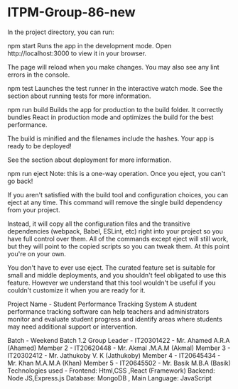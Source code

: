 # ITPM-Group-86-new
In the project directory, you can run:

npm start
Runs the app in the development mode.
Open http://localhost:3000 to view it in your browser.

The page will reload when you make changes.
You may also see any lint errors in the console.

npm test
Launches the test runner in the interactive watch mode.
See the section about running tests for more information.

npm run build
Builds the app for production to the build folder.
It correctly bundles React in production mode and optimizes the build for the best performance.

The build is minified and the filenames include the hashes.
Your app is ready to be deployed!

See the section about deployment for more information.

npm run eject
Note: this is a one-way operation. Once you eject, you can't go back!

If you aren't satisfied with the build tool and configuration choices, you can eject at any time. This command will remove the single build dependency from your project.

Instead, it will copy all the configuration files and the transitive dependencies (webpack, Babel, ESLint, etc) right into your project so you have full control over them. All of the commands except eject will still work, but they will point to the copied scripts so you can tweak them. At this point you're on your own.

You don't have to ever use eject. The curated feature set is suitable for small and middle deployments, and you shouldn't feel obligated to use this feature. However we understand that this tool wouldn't be useful if you couldn't customize it when you are ready for it.

Project Name - Student Performance Tracking System 
A student performance tracking software can help teachers and administrators monitor and 
evaluate student progress and identify areas where students may need additional support or 
intervention.

Batch - Weekend Batch 1.2
Group Leader - IT20301422 - Mr. Ahamed A.R.A  (Ahamed)
Member 2 - IT20620448 - Mr. Akmal .M.A.M (Akmal)
Member 3 - IT20302412 - Mr. Jathukoby V. K (Jathukoby)
Member 4 - IT20645434 - Mr. Khan M.A.M.A (Khan)
Member 5 - IT20645502 - Mr. Basik M.B.A (Basik)
Technologies used - Frontend:  Html,CSS ,React (Framework) Backend: Node JS,Express.js Database: MongoDB , Main Language: JavaScript   

       




